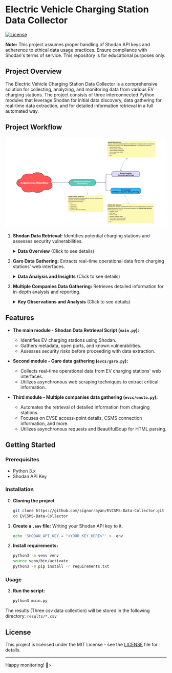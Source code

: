 # Electric Vehicle Charging Station Data Collector

[![License](https://img.shields.io/badge/License-MIT-green.svg)](https://opensource.org/licenses/MIT)

**Note:** This project assumes proper handling of Shodan API keys and adherence to ethical data usage practices. Ensure compliance with Shodan's terms of service. This repository is for educational purposes only.


## Project Overview
The Electric Vehicle Charging Station Data Collector is a comprehensive solution for collecting, analyzing, and monitoring data from various EV charging stations. The project consists of three interconnected Python modules that leverage Shodan for initial data discovery, data gathering for real-time data extraction, and for detailed information retrieval in a full automated way.

## Project Workflow

![Workflow](workflow.png)

1. **Shodan Data Retrieval:** Identifies potential charging stations and assesses security vulnerabilities.
    <details>
    <summary><b>Data Overview</b> (Click to see details)</summary>
    The dataset includes information on various charging stations, comprising columns such as IP addresses, hostnames, open ports, titles, and known Common Vulnerabilities and Exposures (CVEs). This data was collected using Shodan API, offering a snapshot of the current landscape of publicly available charging infrastructure.
    </details>


2. **Garo Data Gathering:** Extracts real-time operational data from charging stations' web interfaces.
   <details>
   <summary><b>Data Analysis and Insights</b> (Click to see details)</summary>
   
   | Topic                             | Description                                                                                                                                                                     |
   |-----------------------------------|---------------------------------------------------------------------------------------------------------------------------------------------------------------------------------|
   | Connection Status Overview        | - Understand the overall connection status of the charging stations.<br>- Identify stations with consistently stable or unstable connections.                                   |
   | CSMS Connection Analysis          | - Analyze the CSMS network connection details to ensure seamless communication with the central management system.<br>- Identify stations facing registration issues or errors. |
   | Ethernet Settings Evaluation      | - Examine Ethernet settings to assess network configurations.<br>- Identify stations with specific frequency or signal strength patterns.                                       |
   | Software Version Distribution     | - Investigate the distribution of software versions across stations.<br>- Identify stations that may require updates or maintenance.                                            |

   </details>


3. **Multiple Companies Data Gathering:** Retrieves detailed information for in-depth analysis and reporting.
    <details>
   <summary><b>Key Observations and Analysis</b> (Click to see details)</summary>
   
   | Topic                           | Description                                                            |
   |---------------------------------|------------------------------------------------------------------------|
   | Station Information             | The CSV file includes URLs for each charging station, providing a direct link to their respective states. |
   | Operational Parameters          | The dataset covers various operational parameters, including LED type, power in watts, operator selection mode, temperature monitoring state, etc. |
   | Charging States                 | Charging station states, represented by "IDLE," "CONNECTED," or "DISABLED," provide insights into the availability and readiness of the stations for charging. |
   | Physical Security Indicators    | "Plug not locked" messages indicate potential physical security risks. |
   | Metering Information            | Meter configurations, such as Modbus Meter ABB, are present. Securing these meters is crucial for accurate billing and preventing fraudulent activities. |
   | Communication Details           | Mobile network details, including ICCID, IMSI, and IMEI, are provided. |
   | Energy Consumption              | Energy-related parameters, such as energy in watt-hours and charging current, offer insights into consumption patterns. |
   | Security States                 | - OCPP states, including "CONNECTED" or "DISABLED," require close monitoring for secure communication. An "IDLE" state signifies readiness for charging. |
   
   </details>


## Features
- **The main module - Shodan Data Retrieval Script (`main.py`):**
  - Identifies EV charging stations using Shodan.
  - Gathers metadata, open ports, and known vulnerabilities.
  - Assesses security risks before proceeding with data extraction.


- **Second module - Garo data gathering (`evcs/garo.py`):**
  - Collects real-time operational data from EV charging stations' web interfaces.
  - Utilizes asynchronous web scraping techniques to extract critical information.


- **Third module - Multiple companies data gathering (`evcs/ensto.py`):**
  - Automates the retrieval of detailed information from charging stations.
  - Focuses on EVSE access-point details, CSMS connection information, and more.
  - Utilizes asynchronous requests and BeautifulSoup for HTML parsing.


## Getting Started

### Prerequisites
- Python 3.x
- Shodan API Key

### Installation

0. **Cloning the project** 
    ```bash
    git clone https://github.com/signorrayan/EVCSMS-Data-Collector.git
    cd EVCSMS-Data-Collector
    ```
1. **Create a `.env` file:** Writing your Shodan API key to it.
   ```bash
   echo 'SHODAN_API_KEY = "<YOUR_KEY_HERE>"' > .env
   ```
   
2. **Install requirements:**
    ```bash
    python3 -m venv venv
    source venv/bin/activate
    python3 -m pip install -r requirements.txt
    ```

### Usage
3. **Run the script:**
    ```bash
    python3 main.py
    ```
The results (Three csv data collection) will be stored in the following directory: `results/*.csv`

## License
This project is licensed under the MIT License - see the [LICENSE](LICENSE) file for details.

---
Happy monitoring! 🚗⚡
